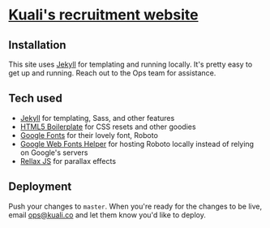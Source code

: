 # [Kuali's recruitment website](https://jobs.kuali.co)

## Installation

This site uses [Jekyll](https://jekyllrb.com/) for templating and running locally. It's pretty easy to get up and running. Reach out to the Ops team for assistance.

## Tech used

- [Jekyll](https://jekyllrb.com/) for templating, Sass, and other features
- [HTML5 Boilerplate](https://html5boilerplate.com/) for CSS resets and other goodies
- [Google Fonts](https://fonts.google.com/) for their lovely font, Roboto
- [Google Web Fonts Helper](https://google-webfonts-helper.herokuapp.com/fonts) for hosting Roboto locally instead of relying on Google's servers
- [Rellax JS](https://dixonandmoe.com/rellax/) for parallax effects

## Deployment

Push your changes to `master`. When you're ready for the changes to be live, email [ops@kuali.co](mailto:ops@kuali.co) and let them know you'd like to deploy.
